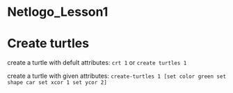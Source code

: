 # Netlogo_Lesson1

# Create turtles

create a turtle with defult attributes:
```crt 1``` or 
```create turtles 1 ```

create a turtle with given attributes:
`create-turtles 1 [set color green
                   set shape car
                   set xcor 1
                   set ycor 2]`
                   

